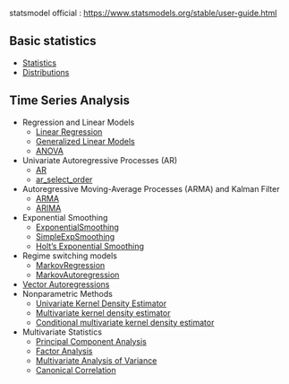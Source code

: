 statsmodel official : https://www.statsmodels.org/stable/user-guide.html
## Basic statistics
- [Statistics](https://www.statsmodels.org/stable/stats.html)
- [Distributions](https://www.statsmodels.org/stable/distributions.html)

## Time Series Analysis
- Regression and Linear Models
  - [Linear Regression](https://www.statsmodels.org/stable/regression.html)
  - [Generalized Linear Models](https://www.statsmodels.org/stable/glm.html)
  - [ANOVA](https://www.statsmodels.org/stable/anova.html)
- Univariate Autoregressive Processes (AR)
  - [AR](https://www.statsmodels.org/stable/generated/statsmodels.tsa.ar_model.AutoReg.html#statsmodels.tsa.ar_model.AutoReg)
  - [ar_select_order](https://www.statsmodels.org/stable/generated/statsmodels.tsa.ar_model.ar_select_order.html#statsmodels.tsa.ar_model.ar_select_order)
- Autoregressive Moving-Average Processes (ARMA) and Kalman Filter
  - [ARMA](https://www.statsmodels.org/stable/generated/statsmodels.tsa.arima_model.ARMA.html#statsmodels.tsa.arima_model.ARMA)
  - [ARIMA](https://www.statsmodels.org/stable/generated/statsmodels.tsa.arima_model.ARIMA.html#statsmodels.tsa.arima_model.ARIMA)
- Exponential Smoothing
  - [ExponentialSmoothing](https://www.statsmodels.org/stable/generated/statsmodels.tsa.holtwinters.ExponentialSmoothing.html#statsmodels.tsa.holtwinters.ExponentialSmoothing)
  - [SimpleExpSmoothing](https://www.statsmodels.org/stable/generated/statsmodels.tsa.holtwinters.SimpleExpSmoothing.html#statsmodels.tsa.holtwinters.SimpleExpSmoothing)
  - [Holt’s Exponential Smoothing](https://www.statsmodels.org/stable/generated/statsmodels.tsa.holtwinters.Holt.html#statsmodels.tsa.holtwinters.Holt)
- Regime switching models
  - [MarkovRegression](https://www.statsmodels.org/stable/generated/statsmodels.tsa.regime_switching.markov_regression.MarkovRegression.html#statsmodels.tsa.regime_switching.markov_regression.MarkovRegression)
  - [MarkovAutoregression](https://www.statsmodels.org/stable/generated/statsmodels.tsa.regime_switching.markov_autoregression.MarkovAutoregression.html#statsmodels.tsa.regime_switching.markov_autoregression.MarkovAutoregression)
- [Vector Autoregressions](https://www.statsmodels.org/stable/vector_ar.html)
- Nonparametric Methods
  - [Univariate Kernel Density Estimator](https://www.statsmodels.org/stable/generated/statsmodels.nonparametric.kde.KDEUnivariate.html#statsmodels.nonparametric.kde.KDEUnivariate)
  - [Multivariate kernel density estimator](https://www.statsmodels.org/stable/generated/statsmodels.nonparametric.kernel_density.KDEMultivariate.html#statsmodels.nonparametric.kernel_density.KDEMultivariate)
  - [Conditional multivariate kernel density estimator](https://www.statsmodels.org/stable/generated/statsmodels.nonparametric.kernel_density.KDEMultivariateConditional.html#statsmodels.nonparametric.kernel_density.KDEMultivariateConditional)
- Multivariate Statistics
  - [Principal Component Analysis](https://www.statsmodels.org/stable/generated/statsmodels.multivariate.pca.PCA.html#statsmodels.multivariate.pca.PCA)
  - [Factor Analysis](https://www.statsmodels.org/stable/generated/statsmodels.multivariate.factor.Factor.html#statsmodels.multivariate.factor.Factor)
  - [Multivariate Analysis of Variance](https://www.statsmodels.org/stable/generated/statsmodels.multivariate.manova.MANOVA.html#statsmodels.multivariate.manova.MANOVA)
  - [Canonical Correlation](https://www.statsmodels.org/stable/generated/statsmodels.multivariate.cancorr.CanCorr.html#statsmodels.multivariate.cancorr.CanCorr)

